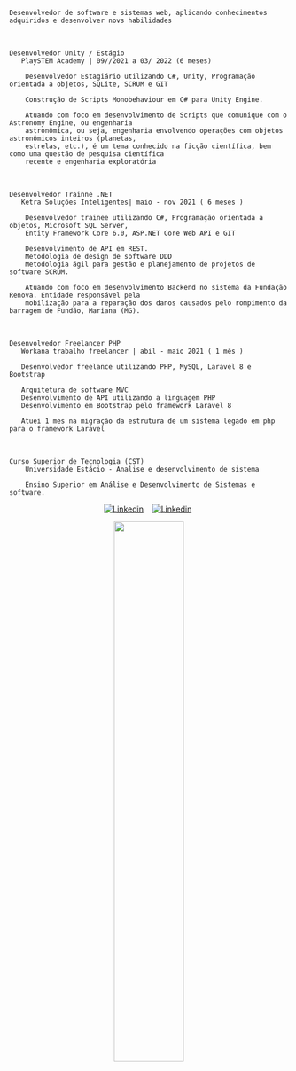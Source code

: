     Desenvolvedor de software e sistemas web, aplicando conhecimentos adquiridos e desenvolver novs habilidades
    
<br>
  
    Desenvolvedor Unity / Estágio 
       PlaySTEM Academy | 09//2021 a 03/ 2022 (6 meses) 

        Desenvolvedor Estagiário utilizando C#, Unity, Programação orientada a objetos, SQLite, SCRUM e GIT

        Construção de Scripts Monobehaviour em C# para Unity Engine.

        Atuando com foco em desenvolvimento de Scripts que comunique com o Astronomy Engine, ou engenharia
        astronômica, ou seja, engenharia envolvendo operações com objetos astronômicos inteiros (planetas,
        estrelas, etc.), é um tema conhecido na ficção científica, bem como uma questão de pesquisa científica
        recente e engenharia exploratória


<br>
  
    Desenvolvedor Trainne .NET 
       Ketra Soluções Inteligentes| maio - nov 2021 ( 6 meses ) 

        Desenvolvedor trainee utilizando C#, Programação orientada a objetos, Microsoft SQL Server,
        Entity Framework Core 6.0, ASP.NET Core Web API e GIT

        Desenvolvimento de API em REST.
        Metodologia de design de software DDD
        Metodologia ágil para gestão e planejamento de projetos de software SCRUM.
        
        Atuando com foco em desenvolvimento Backend no sistema da Fundação Renova. Entidade responsável pela
        mobilização para a reparação dos danos causados pelo rompimento da barragem de Fundão, Mariana (MG).

<br>

    Desenvolvedor Freelancer PHP
       Workana trabalho freelancer | abil - maio 2021 ( 1 mês )

       Desenvolvedor freelance utilizando PHP, MySQL, Laravel 8 e Bootstrap
       
       Arquitetura de software MVC
       Desenvolvimento de API utilizando a linguagem PHP
       Desenvolvimento em Bootstrap pelo framework Laravel 8
       
       Atuei 1 mes na migração da estrutura de um sistema legado em php para o framework Laravel
         
<br>

    Curso Superior de Tecnologia (CST) 
        Universidade Estácio - Analise e desenvolvimento de sistema
            
        Ensino Superior em Análise e Desenvolvimento de Sistemas e software.

<div>
   <p align="center">
    <a href="https://www.linkedin.com/in/alfredo-gomes-pereira-1ba665239"><img alt="Linkedin" src="https://img.shields.io/badge/-LinkedIn-blue?style=for-the-badge&logo=Linkedin&logoColor=white"></a>&nbsp;&nbsp;&nbsp;
    <a href="https://www.youtube.com/c/ÁreadaProgramação"><img alt="Linkedin" src="https://img.shields.io/youtube/channel/subscribers/UCXKSo8RSfVmrawXleZ-_arg?style=social"></a><a href="https://www.linkedin.com/in/alfredo1995/" target="_blank"></a>&nbsp;
  </p>
</div>

<p align="center"><img width=50% src="https://media.giphy.com/media/IThjAlJnD9WNO/giphy.gif"></p>

